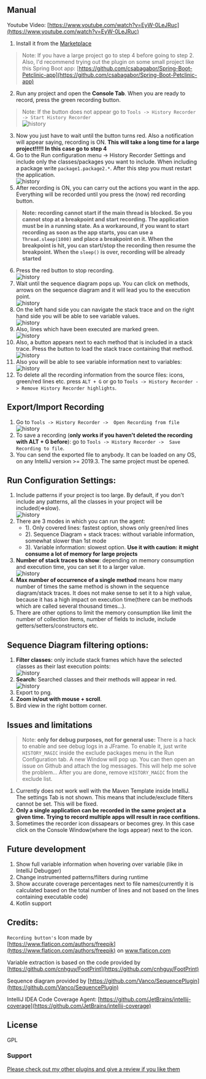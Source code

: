## Manual

Youtube Video: [https://www.youtube.com/watch?v=EyW-0LeJRuc](https://www.youtube.com/watch?v=EyW-0LeJRuc)

1. Install it from the [Marketplace](https://plugins.jetbrains.com/plugin/14968-execution-history-recorder)     
>Note: If you have a large project go to step 4 before going to step 2. Also, I'd recommend trying out the plugin on some small project like this Spring Boot app:
 [https://github.com/csabagabor/Spring-Boot-Petclinic-app](https://github.com/csabagabor/Spring-Boot-Petclinic-app) 
2. Run any project and open the **Console Tab**. When you are ready to record, press the green recording button.   
> Note: If the button does not appear go to `Tools -> History Recorder -> Start History Recorder`  
![history](/images/start.bmp)  
3. Now you just have to wait until the button turns red. Also a notification will appear saying, recording is ON. **This will take a long time for a large project!!!!! In this case go to step 4**
4. Go to the Run configuration menu -> History Recorder Settings and include only the classes/packages you want to include. When including a package write `package1.package2.*`.  After this step you must restart the application.    
![history](/images/configuration.bmp)    
5. After recording is ON, you can carry out the actions you want in the app. Everything will be recorded until you press the (now) red recording button. 
> **Note: recording cannot start if the main thread is blocked. So you cannot stop at a breakpoint and start recording. The application must be in a running state. As a workaround, if you want to start recording as soon as the app starts, you can use a `Thread.sleep(1000)` and place a breakpoint on it. When the breakpoint is hit, you can start/stop the recording then resume the breakpoint. When the `sleep()` is over, recording will be already started**
6. Press the red button to stop recording.  
![history](/images/stop.bmp)  
7. Wait until the sequence diagram pops up. You can click on methods, arrows on the sequence diagram and it will lead you to the execution point.  
![history](/images/sequence.bmp)  
8. On the left hand side you can navigate the stack trace and on the right hand side you will be able to see variable values.  
![history](/images/execution.bmp)
9. Also, lines which have been executed are marked green.   
![history](/images/coverage.bmp)
10. Also, a button appears next to each method that is included in a stack trace. Press the button to load the stack trace containing that method.  
![history](/images/execution_points.bmp)
11. Also you will be able to see variable information next to variables:  
![history](/images/hover.bmp)
12. To delete all the recording information from the source files: icons, green/red lines etc. press `ALT + G` or go to `Tools -> History Recorder ->
 Remove History Recorder highlights`.

## Export/Import Recording

1. Go to `Tools -> History Recorder ->  Open Recording from file`  
![history](/images/open_recording.bmp)
2. To save a recording (**only works if you haven't deleted the recording with ALT + G before**): go to `Tools -> History Recorder ->  Save Recording to file`.
3. You can send the exported file to anybody. It can be loaded on any OS, on any IntelliJ version >= 2019.3. The same project must be opened.

## Run Configuration Settings:
1. Include patterns if your project is too large. By default, if you don't include any patterns, all the classes in your project will be included(=>slow).  
![history](/images/patterns.bmp)
2. There are 3 modes in which you can run the agent:  
	- 1). Only covered lines: fastest option, shows only green/red lines
	- 2). Sequence Diagram + stack traces: without variable information, somewhat slower than 1st mode
	- 3). Variable information: slowest option. **Use it with caution: it might consume a lot of memory for large projects**
3. **Number of stack traces to show**: depending on memory consumption and execution time, you can set it to a larger value.  
![history](/images/nr_breaks.bmp)
4. **Max number of occurrence of a single method** means how many number of times the same method is shown in the sequence diagram/stack traces. It does not make sense to set it to a high value, because it has a high impact on execution time(there can be methods which are called several thousand times...).
5. There are other options to limit the memory consumption like limit the number of collection items, number of fields to include, include getters/setters/constructors etc.

## Sequence Diagram filtering options:
1. **Filter classes:** only include stack frames which have the selected classes as their last execution points:  
![history](/images/filter.bmp)
2. **Search:** Searched classes and their methods will appear in red. 
![history](/images/search.bmp)
3. Export to png.
4. **Zoom in/out with mouse + scroll**.
5. Bird view in the right bottom corner.

## Issues and limitations
> Note: **only for debug purposes, not for general use:** There is a hack to enable and see debug logs in a JFrame. To enable it, just write `HISTORY_MAGIC` inside the exclude packages menu in the Run Configuration tab. A new Window will pop up. You can then open an issue on Github and attach the log messages. This will help me solve the problem... After you are done, remove `HISTORY_MAGIC` from the exclude list. 
1. Currently does not work well with the Maven Template inside IntelliJ. The settings Tab is not shown. This means that include/exclude filters cannot be set. This will be fixed.
2. **Only a single application can be recorded in the same project at a given time. Trying to record multiple apps will result in race confitions.**
3. Sometimes the recorder icon dissapears or becomes grey. In this case click on the Console Window(where the logs appear) next to the icon.

## Future development
1. Show full variable information when hovering over variable (like in IntelliJ Debugger)
2. Change instrumented patterns/filters during runtime
3. Show accurate coverage percentages next to file names(currently it is calculated based on the total number of lines and not based on the lines containing executable code)
4. Kotlin support


## Credits:  
`Recording button's` Icon made by [https://www.flaticon.com/authors/freepik](https://www.flaticon.com/authors/freepik) on 
www.flaticon.com  

Variable extraction is based on the code provided by [https://github.com/cnhguy/FootPrint](https://github.com/cnhguy/FootPrint)

Sequence diagram provided by [https://github.com/Vanco/SequencePlugin](https://github.com/Vanco/SequencePlugin)

IntelliJ IDEA Code Coverage Agent: [https://github.com/JetBrains/intellij-coverage](https://github.com/JetBrains/intellij-coverage)  

## License
GPL

### Support 
[Please check out my other plugins and give a review if you like them](https://plugins.jetbrains.com/author/b008256f-d5e7-4092-a142-ce7029345cec)

